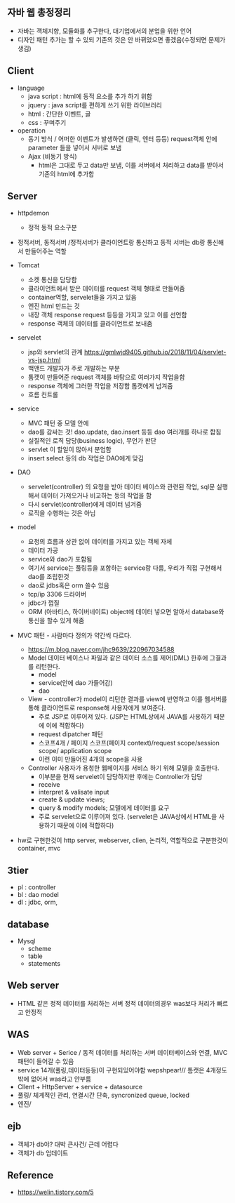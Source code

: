 ## 자바 웹 총정정리
- 자바는 객체지향, 모듈화를 추구한다, 대기업에서의 분업을 위한 언어 
- 디자인 패턴 추가는 할 수 있되 기존의 것은 안 바뀌었으면 좋겠음(수정되면 문제가 생김)
## Client
- language
  - java script : html에 동적 요소를 추가 하기 위함
  - jquery : java script를 편하게 쓰기 위한 라이브러리
  - html : 간단한 이벤트, 글
  - css : 꾸며주기
- operation
  - 동기 방식 / 어떠한 이벤트가 발생하면 (클릭, 엔터 등등) request객체 안에 parameter 들을 넣어서 서버로 보냄
  - Ajax (비동기 방식)
    - html은 그대로 두고 data만 보냄, 이를 서버에서 처리하고 data를 받아서 기존의 html에 추가함 
## Server
- httpdemon
  - 정적 동적 요소구분
- 정적서버, 동적서버 /정적서버가 클라이언트랑 통신하고 동적 서버는 db랑 통신해서 만들어주는 역할
- Tomcat 
  - 소켓 통신을 담당함
  - 클라이언트에서 받은 데이터를 request 객체 형태로 만들어줌
  - container역할, servelet들을 가지고 있음
  - 엔진 html 만드는 것 
  - 내장 객체 response request 등등을 가지고 있고 이를 선언함
  - response 객체의 데이터를 클라이언트로 보내줌 
- servelet
  - jsp와 servlet의 관계 https://gmlwjd9405.github.io/2018/11/04/servlet-vs-jsp.html
  - 백앤드 개발자가 주로 개발하는 부분
  - 톰캣이 만들어준 request 객체를 바탕으로 여러가지 작업을함
  - response 객체에 그러한 작업을 저장함 톰캣에게 넘겨줌
  - 흐름 컨트롤 
- service
  - MVC 패턴 중 모델 안에 
  - dao를 감싸는 것! dao.update, dao.insert 등등 dao 여러개를 하나로 합침
  - 실질적인 로직 담당(business logic), 무언가 판단
  - servlet 이 할일이 많아서 분업함
  - insert select 등의 db 작업은 DAO에게 맞김 
- DAO 
  - servelet(controller) 의 요청을 받아 데이터 베이스와 관련된 작업, sql문 실행해서 데이터 가져오거나 비교하는 등의 작업을 함
  - 다시 servlet(controller)에게 데이터 넘겨줌
  - 로직을 수행하는 것은 아님 
- model 
  - 요청의 흐름과 상관 없이 데이터를 가지고 있는 객체 자체
  - 데이터 가공
  - service와 dao가 포함됨
  - 여기서 service는 풀링등을 포함하는 service랑 다름, 우리가 직접 구현해서 dao를 조립한것
  - dao로 jdbs혹은 orm 쓸수 있음 
  - tcp/ip 3306 드라이버
  - jdbc가 껍질
  - ORM (아바티스, 하이버네이트) object에 데이터 넣으면 알아서  database와 통신을 할수 있게 해줌 

- MVC 패턴 - 사람마다 정의가 약간씩 다르다. 
  - https://m.blog.naver.com/jhc9639/220967034588
  - Model 데이터 베이스나 파일과 같은 데이터 소스를 제어(DML) 한후에 그결과를 리턴한다.
    - model
    - service(안에 dao 가들어감)
    - dao
  - View - controller가 model이 리턴한 결과를 view에 반영하고 이를 웹서버를 통해 클라이언트로 response해 사용자에게 보여준다.
    - 주로 JSP로 이루어져 있다. (JSP는 HTML상에서 JAVA를 사용하기 때문에 이에 적합하다)
    - request dipatcher 패턴
    - 스코프4개 / 페이지 스코프(페이지 context)/request scope/session scope/ application scope
    - 이런 이미 만들어진 4개의 scope을 사용
  - Controller 사용자가 용청한 웹페이지를 서비스 하기 위해 모델을 호출한다.
    - 이부분을 현재 servelet이 담당하지만 후에는 Controller가 담당
    - receive
    - interpret & valisate input
    - create & update views;
    - query & modify models; 모델에게 데이터를 요구
    - 주로 servelet으로 이루어져 있다. (servelet은 JAVA상에서 HTML을 사용하기 때문에 이에 적합하다)
- hw로 구현한것이 http server, webserver, clien, 논리적, 역할적으로 구분한것이 container, mvc
## 3tier
- pl : controller
- bl : dao model
- dl : jdbc, orm, 
## database
- Mysql
  - scheme
  - table
  - statements
## Web server
- HTML 같은 정적 데이터를 처리하는 서버 정적 데이터의경우 was보다 처리가 빠르고 안정적
## WAS
- Web server + Serice / 동적 데이터를 처리하는 서버 데이터베이스와 연결, MVC패턴이 들어갈 수 있음
- service 14개(풀링,데이터등등)이 구현되있어야함 wepshpear!// 톰캣은 4개정도 밖에 없어서 was라고 안부름 
- Cllent + HttpServer + service + datasource
- 풀링/ 체계적인 관리, 연결시간 단축, syncronized queue, locked
- 엔진/
## ejb
- 객체가 db야? 대박 큰사건/ 근데 어렵다 
- 객체가 db 업데이트
## Reference
- https://welin.tistory.com/5
